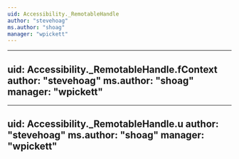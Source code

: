 ```yaml
---
uid: Accessibility._RemotableHandle
author: "stevehoag"
ms.author: "shoag"
manager: "wpickett"
---
```


---
uid: Accessibility._RemotableHandle.fContext
author: "stevehoag"
ms.author: "shoag"
manager: "wpickett"
---

---
uid: Accessibility._RemotableHandle.u
author: "stevehoag"
ms.author: "shoag"
manager: "wpickett"
---
